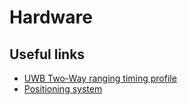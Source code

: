 # Hardware

## Useful links

- [UWB Two-Way ranging timing profile](https://www.decawave.com/wp-content/uploads/2018/10/APS013_The-Implementation-of-Two-Way-Ranging-with-the-DW1000_v2.3.pdf)
- [Positioning system](https://github.com/gsongsong/dw1000-positioning)